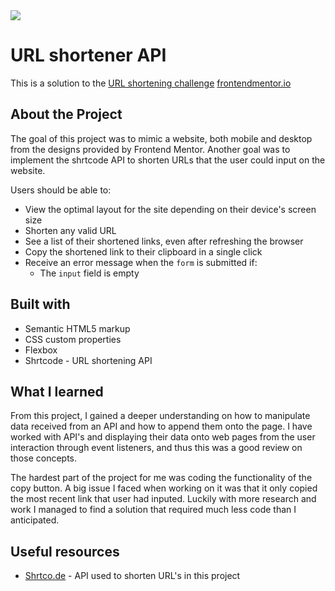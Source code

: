 <img src="https://github.com/aalo826/url-shortener/tree/main/assets/url-short.jpg?raw=true">

# URL shortener API

This is a solution to the [URL shortening challenge](https://www.frontendmentor.io/challenges/url-shortening-api-landing-page-2ce3ob-G) [frontendmentor.io](https://www.frontendmentor.io/)


## About the Project

The goal of this project was to mimic a website, both mobile and desktop from the designs provided by Frontend Mentor. Another goal was to implement the shrtcode API to shorten URLs that the user could input on the website.

Users should be able to:
- View the optimal layout for the site depending on their device's screen size
- Shorten any valid URL
- See a list of their shortened links, even after refreshing the browser
- Copy the shortened link to their clipboard in a single click
- Receive an error message when the `form` is submitted if:
  - The `input` field is empty

## Built with

- Semantic HTML5 markup
- CSS custom properties
- Flexbox
- Shrtcode - URL shortening API


## What I learned

From this project, I gained a deeper understanding on how to manipulate data received from an API and how to append them onto the page. I have worked with API's and displaying their data onto web pages from the user interaction through event listeners, and thus this was a good review on those concepts.

The hardest part of the project for me was coding the functionality of the copy button. A big issue I faced when working on it was that it only copied the most recent link that user had inputed. Luckily with more research and work I managed to find a solution that required much less code than I anticipated.

## Useful resources

- [Shrtco.de](https://shrtco.de/) - API used to shorten URL's in this project
